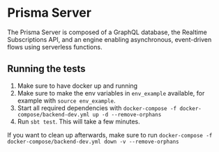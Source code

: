 # Prisma Server
The Prisma Server is composed of a GraphQL database, the Realtime Subscriptions API, and an engine enabling asynchronous, event-driven flows using serverless functions.

## Running the tests
1. Make sure to have docker up and running
1. Make sure to make the env variables in `env_example` available, for example with `source env_example`.
1. Start all required dependencies with `docker-compose -f docker-compose/backend-dev.yml up -d --remove-orphans`
1. Run `sbt test`. This will take a few minutes.

If you want to clean up afterwards, make sure to run `docker-compose -f docker-compose/backend-dev.yml down -v --remove-orphans`
